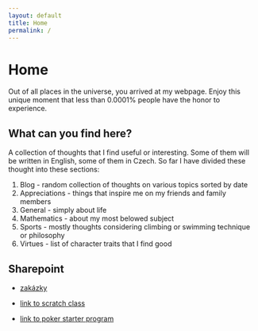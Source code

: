 ```yaml
---
layout: default
title: Home
permalink: /
---
```


# Home

Out of all places in the universe, you arrived at my webpage. Enjoy this unique moment that less than 0.0001% people have the honor to experience. 

## What can you find here?

A collection of thoughts that I find useful or interesting. Some of them will be written in English, some of them in Czech. So far I have divided these thought into these sections:
1. Blog - random collection of thoughts on various topics sorted by date
2. Appreciations - things that inspire me on my friends and family members
3. General - simply about life 
4. Mathematics - about my most belowed subject
5. Sports - mostly thoughts considering climbing or swimming technique or philosophy
6. Virtues - list of character traits that I find good

## Sharepoint

- [zakázky](/zakazky)

- [link to scratch class](http://scratch.mit.edu/signup/e4tp39524)

- [link to poker starter program](https://github.com/hartmaj2/24-25-python/blob/8b98713112818ecc2d3faa9bc77b128935681194/25_04_25/poker_started_kit2.py)